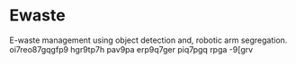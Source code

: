# Ewaste
E-waste management using object detection and, robotic arm segregation.
oi7reo87gqgfp9 hgr9tp7h pav9pa erp9q7ger piq7pgq rpga -9[grv
